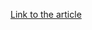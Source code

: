 [Link to the article](https://trendmicro.com/en_us/research/20/k/an-old-jokers-new-tricks--using-github-to-hide-its-payload.html)
